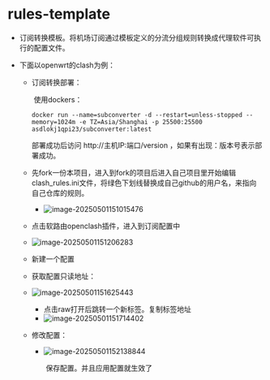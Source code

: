 # rules-template

- 订阅转换模板。将机场订阅通过模板定义的分流分组规则转换成代理软件可执行的配置文件。

- 下面以openwrt的clash为例：

  - 订阅转换部署：

    ​	使用dockers：

    ```
    docker run --name=subconverter -d --restart=unless-stopped --memory=1024m -e TZ=Asia/Shanghai -p 25500:25500 asdlokj1qpi23/subconverter:latest
    ```

       部署成功后访问 http://主机IP:端口/version   ，如果有出现：版本号表示部署成功。

  - 先fork一份本项目，进入到fork的项目后进入自己项目里开始编辑clash_rules.ini文件，将绿色下划线替换成自己github的用户名，来指向自己仓库的规则。

    - ![image-20250501151015476](C:\Users\chen\AppData\Roaming\Typora\typora-user-images\image-20250501151015476.png)

  - 点击软路由openclash插件，进入到订阅配置中

  - ![image-20250501151206283](C:\Users\chen\AppData\Roaming\Typora\typora-user-images\image-20250501151206283.png)

  - 新建一个配置

  - 获取配置只读地址：

  - ![image-20250501151625443](C:\Users\chen\AppData\Roaming\Typora\typora-user-images\image-20250501151625443.png)

    - 点击raw打开后跳转一个新标签。复制标签地址
    - ![image-20250501151714402](C:\Users\chen\AppData\Roaming\Typora\typora-user-images\image-20250501151714402.png)

  - 修改配置：

    - ![image-20250501152138844](C:\Users\chen\AppData\Roaming\Typora\typora-user-images\image-20250501152138844.png)

      ​	保存配置。并且应用配置就生效了

    